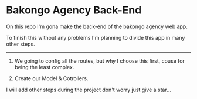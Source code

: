 # Bakongo Agency Back-End

On this repo I'm gona make the back-end of the bakongo agency web app.

To finish this without any problems I'm planning to divide this app in many other steps.

---

1. We going to config all the routes, but why I choose this first, couse for being the least complex.

2. Create our Model & Cotrollers.

I will add other steps during the project don't worry just give a star...
